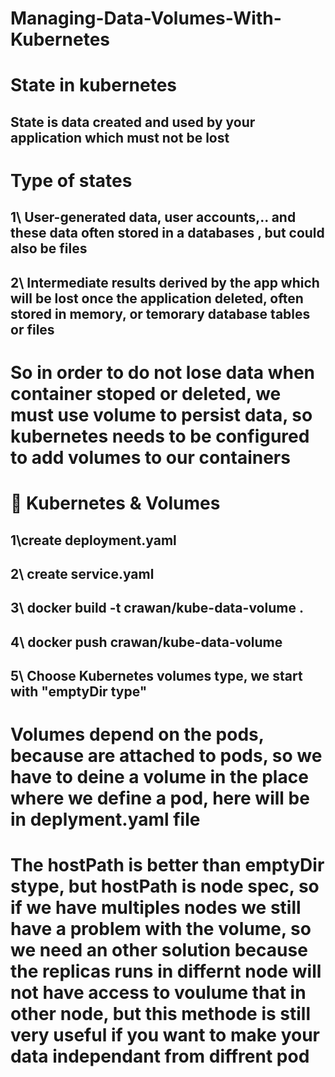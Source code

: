 # Managing-Data-Volumes-With-Kubernetes

# State in kubernetes

## State is data created and used by your application which must not be lost

# Type of states

## 1\ User-generated data, user accounts,.. and these data often stored in a databases , but could also be files

## 2\ Intermediate results derived by the app which will be lost once the application deleted, often stored in memory, or temorary database tables or files

# So in order to do not lose data when container stoped or deleted, we must use volume to persist data, so kubernetes needs to be configured to add volumes to our containers

# 🌈 Kubernetes & Volumes

## 1\create deployment.yaml

## 2\ create service.yaml

## 3\ docker build -t crawan/kube-data-volume .

## 4\ docker push crawan/kube-data-volume

## 5\ Choose Kubernetes volumes type, we start with "emptyDir type"

# Volumes depend on the pods, because are attached to pods, so we have to deine a volume in the place where we define a pod, here will be in deplyment.yaml file

# The hostPath is better than emptyDir stype, but hostPath is node spec, so if we have multiples nodes we still have a problem with the volume, so we need an other solution because the replicas runs in differnt node will not have access to voulume that in other node, but this methode is still very useful if you want to make your data independant from diffrent pod
